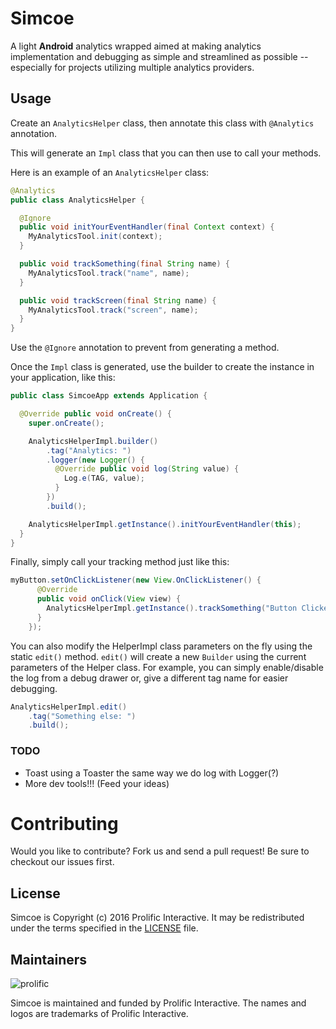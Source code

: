 # Simcoe

A light __Android__ analytics wrapped aimed at making analytics implementation and debugging as simple and
streamlined as possible -- especially for projects utilizing multiple analytics providers.

## Usage

Create an `AnalyticsHelper` class, then annotate this class with `@Analytics` annotation.

This will generate an `Impl` class that you can then use to call your methods.

Here is an example of an `AnalyticsHelper` class:

```java
@Analytics
public class AnalyticsHelper {

  @Ignore
  public void initYourEventHandler(final Context context) {
    MyAnalyticsTool.init(context);
  }

  public void trackSomething(final String name) {
    MyAnalyticsTool.track("name", name);
  }

  public void trackScreen(final String name) {
    MyAnalyticsTool.track("screen", name);
  }
}
```

Use the `@Ignore` annotation to prevent from generating a method.

Once the `Impl` class is generated, use the builder to create the instance in your application,
like this:
```java
public class SimcoeApp extends Application {

  @Override public void onCreate() {
    super.onCreate();

    AnalyticsHelperImpl.builder()
        .tag("Analytics: ")
        .logger(new Logger() {
          @Override public void log(String value) {
            Log.e(TAG, value);
          }
        })
        .build();

    AnalyticsHelperImpl.getInstance().initYourEventHandler(this);
  }
}
```

Finally, simply call your tracking method just like this:
```java
myButton.setOnClickListener(new View.OnClickListener() {
      @Override
      public void onClick(View view) {
        AnalyticsHelperImpl.getInstance().trackSomething("Button Clicked!");
      }
    });
```

You can also modify the HelperImpl class parameters on the fly using the static `edit()` method. `edit()` will create a new `Builder` using the current parameters of the Helper class.
For example, you can simply enable/disable the log from a debug drawer or, give a different tag name for easier debugging.
```java
AnalyticsHelperImpl.edit()
    .tag("Something else: ")
    .build();
```

### TODO

* Toast using a Toaster the same way we do log with Logger(?)
* More dev tools!!! (Feed your ideas)


Contributing
============

Would you like to contribute? Fork us and send a pull request! Be sure to checkout our issues first.

## License

Simcoe is Copyright (c) 2016 Prolific Interactive. It may be redistributed under the terms specified in the [LICENSE] file.

[LICENSE]: /LICENSE

## Maintainers

![prolific](https://s3.amazonaws.com/prolificsitestaging/logos/Prolific_Logo_Full_Color.png)

Simcoe is maintained and funded by Prolific Interactive. The names and logos are trademarks of Prolific Interactive.


